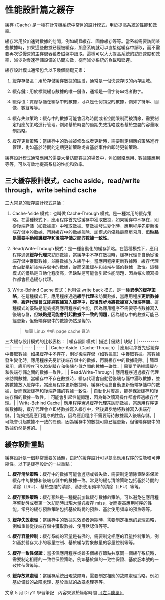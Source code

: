 # 性能設計篇之緩存

緩存 (Cache) 是一種在計算機系統中常用的設計模式，用於提高系統的性能和效率。

緩存常用於加速對數據的訪問，例如網頁緩存、圖像緩存等等。當系統需要訪問某些數據時，如果這些數據已經被緩存，那麼系統就可以直接從緩存中讀取，而不需要再次從慢速的主存儲器或者磁盤中讀取。這樣可以大大提高系統的訪問速度和效率，減少對慢速存儲設備的訪問次數，從而減少系統的負載和延遲。

緩存設計模式通常包含以下幾個關鍵元素：

1. 緩存存儲區：用於存儲緩存數據的區域，通常是一個快速存取的內存區域。

2. 緩存鍵：用於標識緩存數據的唯一鍵值，通常是一個字符串或者數字。

3. 緩存值：實際存儲在緩存中的數據，可以是任何類型的數據，例如字符串、圖像、數組等等。

4. 緩存失效策略：緩存中的數據可能會因為時間或者空間限制而被清除，需要制定相應的策略進行管理，例如基於時間的過期失效策略或者基於空間的容量限制策略。

5. 緩存更新策略：當緩存中的數據被修改或者更新時，需要制定相應的策略進行管理，例如基於時間的定期更新策略或者基於事件的即時更新策略。

緩存設計模式通常應用於需要大量訪問數據的場景中，例如網絡應用、數據庫應用等等，可以有效地提高系統的性能和效率。

## 三大緩存設計模式，cache aside，read/write through，write behind cache

三大常見的緩存設計模式包括：

1. Cache-Aside 模式：也叫做 Cache-Through 模式，是一種常用的緩存策略。在這種模式下，應用程序首先從緩存中獲取數據，如果緩存中不存在，則從後端存儲（如數據庫）中獲取數據。當數據發生變化時，應用程序先更新後端存儲中的數據，再將緩存中的數據刪除。該模式的優點是簡單易用，但**缺點是需要手動維護緩存和後端存儲之間的數據一致性**。

2. Read/Write-Through 模式：是一種自動化的緩存策略。在這種模式下，應用程序通過**緩存代理**來訪問數據，當緩存中不存在數據時，緩存代理會自動從後端存儲中獲取數據，並將數據放入緩存中。當應用程序更新數據時，緩存代理會自動更新後端存儲中的數據，從而保證緩存和後端存儲的數據一致性。這種模式的優點是自動化程度高，但缺點是可能會引起性能問題，因為每次讀寫操作都會經過緩存代理。

3. Write-Behind Cache 模式：也叫做 write back 模式，是一種**異步的緩存策略**。在這種模式下，應用程序通過**緩存代理**來訪問數據，當應用程序**更新數據時，緩存代理會立即將數據寫入緩存中，然後異步地將數據寫入後端存儲**。這種模式的優點是能夠提高應用程序的性能，因為應用程序不需要等待數據寫入後端存儲，但**缺點是可能會引起數據不一致的問題**，因為緩存中的數據可能已經更新，但後端存儲中的數據仍然是舊的。
   > 如同 Linux 中的 page cache 算法

三大緩存設計模式的比較表格：
| 緩存設計模式 | 描述 | 優點 | 缺點 |
| ------------ | ---- | ---- | ---- |
| Cache-Aside（Cache-Through）| 應用程序首先從緩存中獲取數據，如果緩存中不存在，則從後端存儲（如數據庫）中獲取數據。當數據發生變化時，應用程序先更新後端存儲中的數據，再將緩存中的數據刪除。| 簡單易用，應用程序可以控制緩存和後端存儲之間的數據一致性。| 需要手動維護緩存和後端存儲之間的數據一致性。|
| Read/Write-Through | 應用程序通過緩存代理來訪問數據，當緩存中不存在數據時，緩存代理會自動從後端存儲中獲取數據，並將數據放入緩存中。當應用程序更新數據時，緩存代理會自動更新後端存儲中的數據，從而保證緩存和後端存儲的數據一致性。| 自動化程度高，能夠保證緩存和後端存儲的數據一致性。| 可能會引起性能問題，因為每次讀寫操作都會經過緩存代理。|
| Write-Behind Cache | 應用程序通過緩存代理來訪問數據，當應用程序更新數據時，緩存代理會立即將數據寫入緩存中，然後異步地將數據寫入後端存儲。| 能夠提高應用程序的性能，因為應用程序不需要等待數據寫入後端存儲。| 可能會引起數據不一致的問題，因為緩存中的數據可能已經更新，但後端存儲中的數據仍然是舊的。|

## 緩存設計重點

緩存設計是一個非常重要的話題，良好的緩存設計可以提高應用程序的性能和可伸縮性。以下是緩存設計的一些重點：

1. **緩存清除策略**：緩存中的數據可能會過期或者失效，需要制定清除策略來保證緩存中的數據和後端存儲中的數據一致。常見的緩存清除策略包括基於時間的清除（LRU）、基於空間的清除、基於使用頻率的清除（LFU）等等。

2. **緩存預熱策略**：緩存預熱是一種提前加載緩存數據的策略，可以避免在應用程序啓動時或者第一次訪問時出現大量的緩存 miss，從而提高應用程序的性能。常見的緩存預熱策略包括基於時間的預熱、基於使用頻率的預熱等等。

3. **緩存失效處理**：當緩存中的數據失效或者過期時，需要制定相應的處理策略，例如重新從後端存儲中獲取數據、使用默認值等等。

4. **緩存容量控制**：緩存系統的容量是有限的，需要制定相應的容量控制策略，例如基於緩存大小的容量控制、基於緩存對象數量的容量控制等等。

5. **緩存一致性保證**：當多個應用程序或者多個緩存節點共享同一個緩存系統時，需要制定相應的一致性保證策略，例如基於鎖的一致性保證、基於版本號的一致性保證等等。

6. **緩存故障處理**：當緩存系統出現故障時，需要制定相應的故障處理策略，例如基於備份的故障處理、基於重試的故障處理等等。

文章 5 月 Day11 學習筆記，內容來源於極客時間 [《左耳聽風》](http://gk.link/a/1232R)
